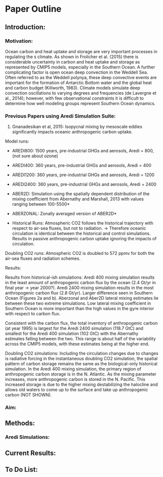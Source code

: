 # Paper Outline 

## Introduction: 
### Motivation: 
Ocean carbon and heat uptake and storage are very important processes in regulating the s climate. As shown in Frolicher et al. (2015) there is considerable uncertainty in carbon and heat uptake and storage as represented by CMIP5 models, especially in the Southern Ocean. A further complicating factor is open ocean deep convection in the Weddell Sea. Often referred to as the Weddell polynya, these deep convective events are important for the formation of Antarctic Bottom water and the global heat and carbon budget (Killworth, 1983). Climate models simulate deep convection oscillations to varying degrees and frequencies (de Lavergne et al., 2014); however, with few observational constraints it is difficult to determine how well modeling groups represent Southern Ocean dynamics.

### Previous Papers using Aredi Simulation Suite: 
1.	Gnanadesikan et al, 2015: Isopycnal mixing by mesoscale eddies significantly impacts oceanic anthropogenic carbon uptake.

Model runs:   
* AREDI800: 1500 years, pre-industrial GHGs and aerosols, Aredi = 800, (not sure about ozone)  
* AREDI400: 360 years, pre-industrial GHGs and aerosols, Aredi = 400  
* AREDI1200: 360 years, pre-industrial GHGs and aerosols,  Aredi = 1200  
* AREDI2400: 360 years, pre-industrial GHGs and aerosols,  Aredi = 2400 

* ABER2D: Simulation using the spatially dependent distribution of the mixing coefficient from Abernathy and Marshall, 2013 with values ranging between 100-5500*     
* ABERZONAL: Zonally averaged version of ABER2D*  

* Historical Runs: Atmospheric CO2 follows the historical trajectory with respect to air-sea fluxes, but not to radiation. → Therefore oceanic circulation is identical between the historical and control simulations. Results in passive anthropogenic carbon uptake ignoring the impacts of circulation.   

Doubling CO2 runs: Atmospheric CO2 is doubled to 572 ppmv for both the air-sea fluxes and radiation schemes. 

Results:

Results from historical-ish simulations: 
Aredi 400 mixing simulation results in the least amount of anthropogenic carbon flux by the ocean (2.4 Gt/yr in final year → year 2000?). Aredi 2400 mixing simulation results in the most anthropogenic carbon flux (2.8 Gt/yr). Larger difference seen in Southern Ocean (Figures 2a and b). Aberzonal and Aber2D lateral mixing estimates lie between these two extreme simulations. Low lateral mixing coefficient in Southern Ocean is more important than the high values in the gyre interior with respect to carbon flux. 

Consistent with the carbon flux, the total inventory of anthropogenic carbon (at year 1995) is largest for the Aredi 2400 simulation (118.7 GtC) and smallest for the Aredi 400 simulation (102 GtC) with the Abernathy estimates falling between the two. This range is about half of the variability across the CMIP5 models, with these estimates being at the higher end.  

Doubling CO2 simulations:
Including the circulation changes due to changes is radiative forcing in the instantaneous doubling CO2 simulation, the spatial pattern of carbon storage remains the same as the biological-only historical simulation. In the Aredi 400 mixing simulation, the primary region of anthropogenic carbon storage is in the N. Atlantic. As the mixing parameter increases, more anthropogenic carbon is stored in the N. Pacific. This increased storage is due to the higher mixing destabilizing the halocline and allows old waters to come up to the surface and take up anthropogenic carbon (NOT SHOWN).

### Aim:


## Methods: 
### Aredi Simulations: 


## Current Results: 

## To Do List: 
